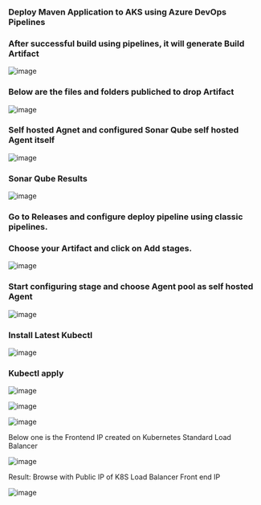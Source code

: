 ### Deploy Maven Application to AKS using Azure DevOps Pipelines ###

### After successful build using pipelines, it will generate Build Artifact ###

![image](https://github.com/user-attachments/assets/97c527d3-6db7-4dba-a3ee-47ca51535d4d)

### Below are the files and folders publiched to drop Artifact ###

![image](https://github.com/user-attachments/assets/60fafceb-0cd1-46df-8950-0603877d292d)


### Self hosted Agnet and configured Sonar Qube self hosted Agent itself
![image](https://github.com/user-attachments/assets/b83b3edb-af7d-4180-83d8-c7afaadd49d0)


### Sonar Qube Results
![image](https://github.com/user-attachments/assets/ba15d3d7-7b1e-4d35-9340-b16935457637)


### Go to Releases and configure deploy pipeline using classic pipelines.
### Choose your Artifact and click on Add stages.

![image](https://github.com/user-attachments/assets/f9379976-ddb5-4d67-b838-872d926173c6)

### Start configuring stage and choose Agent pool as self hosted Agent

![image](https://github.com/user-attachments/assets/08e04882-1993-4b02-be2e-8958ec109022)

### Install Latest Kubectl

![image](https://github.com/user-attachments/assets/9afb68e7-f170-4f60-87ad-0fa15a5f4650)

### Kubectl apply

![image](https://github.com/user-attachments/assets/c0fbb1bd-d2cc-4b67-aee7-cc75e62a25a0)

![image](https://github.com/user-attachments/assets/87c786e9-8633-4925-9fd7-d5a7f012716e)

![image](https://github.com/user-attachments/assets/6db1c51a-1514-44ff-81d0-09fa7e82db5f)

Below one is the Frontend IP created on Kubernetes Standard Load Balancer

![image](https://github.com/user-attachments/assets/773dde8a-f310-44d4-baba-c5ddd169df3e)


Result: Browse with Public IP of K8S Load Balancer Front end IP

![image](https://github.com/user-attachments/assets/e027ec89-af95-432d-b95b-d6b0822cc484)

